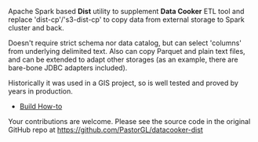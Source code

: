 Apache Spark based **Dist** utility to supplement **Data Cooker** ETL tool and replace 'dist-cp'/'s3-dist-cp' to copy data from external storage to Spark cluster and back.

Doesn't require strict schema nor data catalog, but can select 'columns' from underlying delimited text. Also can copy Parquet and plain text files, and can be extended to adapt other storages (as an example, there are bare-bone JDBC adapters included).
 
Historically it was used in a GIS project, so is well tested and proved by years in production.

* [Build How-to](../BUILD.md)

Your contributions are welcome. Please see the source code in the original GitHub repo at https://github.com/PastorGL/datacooker-dist
